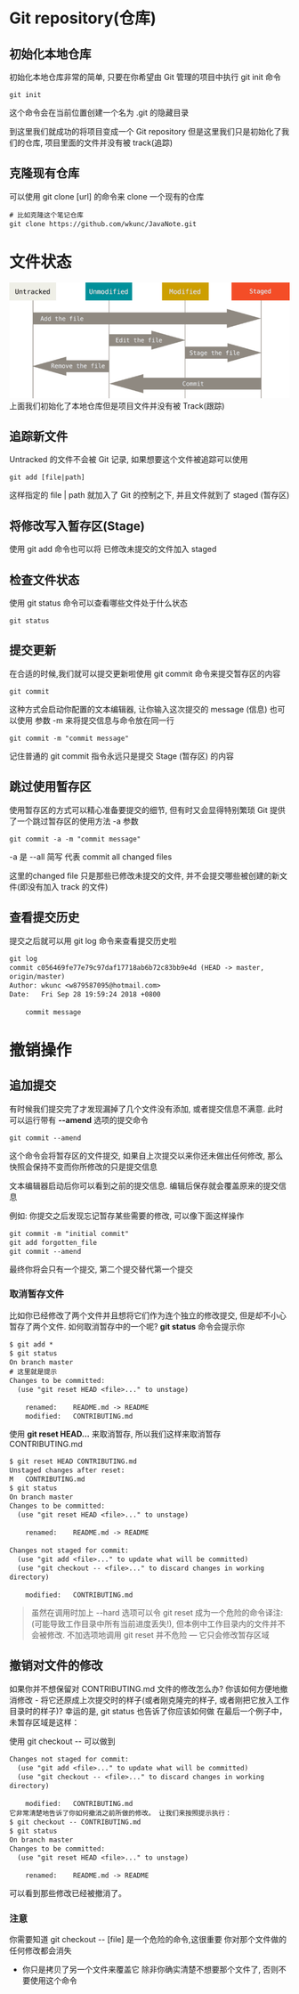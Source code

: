 # Git repository(仓库)

## 初始化本地仓库

初始化本地仓库非常的简单, 只要在你希望由 Git 管理的项目中执行 git init 命令

```
git init
```

这个命令会在当前位置创建一个名为 .git 的隐藏目录

到这里我们就成功的将项目变成一个 Git repository 但是这里我们只是初始化了我们的仓库,
项目里面的文件并没有被 track(追踪)

## 克隆现有仓库

可以使用 git clone [url] 的命令来 clone 一个现有的仓库

```
# 比如克隆这个笔记仓库
git clone https://github.com/wkunc/JavaNote.git
```

# 文件状态

![](./imgs/lifecycle.png)
上面我们初始化了本地仓库但是项目文件并没有被 Track(跟踪)

## 追踪新文件

Untracked 的文件不会被 Git 记录, 如果想要这个文件被追踪可以使用

```
git add [file|path]
```

这样指定的 file | path 就加入了 Git 的控制之下, 并且文件就到了 staged (暂存区)

## 将修改写入暂存区(Stage)

使用 git add 命令也可以将 已修改未提交的文件加入 staged

## 检查文件状态

使用 git status 命令可以查看哪些文件处于什么状态

```
git status
```

## 提交更新

在合适的时候,我们就可以提交更新啦使用 git commit 命令来提交暂存区的内容

```
git commit
```

这种方式会启动你配置的文本编辑器, 让你输入这次提交的 message (信息)
也可以使用 参数 -m 来将提交信息与命令放在同一行

```
git commit -m "commit message"
```

记住普通的 git commit 指令永远只是提交 Stage (暂存区) 的内容

## 跳过使用暂存区

使用暂存区的方式可以精心准备要提交的细节, 但有时又会显得特别繁琐
Git 提供了一个跳过暂存区的使用方法 -a 参数

```
git commit -a -m "commit message"
```

-a 是 --all 简写 代表 commit all changed files

这里的changed file 只是那些已修改未提交的文件, 并不会提交哪些被创建的新文件(即没有加入 track 的文件)

## 查看提交历史

提交之后就可以用 git log 命令来查看提交历史啦

```
git log
commit c056469fe77e79c97daf17718ab6b72c83bb9e4d (HEAD -> master, origin/master)
Author: wkunc <w879587095@hotmail.com>
Date:   Fri Sep 28 19:59:24 2018 +0800

    commit message
```

# 撤销操作

## 追加提交

有时候我们提交完了才发现漏掉了几个文件没有添加, 或者提交信息不满意.
此时可以运行带有 **--amend** 选项的提交命令

```
git commit --amend
```

这个命令会将暂存区的文件提交, 如果自上次提交以来你还未做出任何修改,
那么快照会保持不变而你所修改的只是提交信息

文本编辑器启动后你可以看到之前的提交信息. 编辑后保存就会覆盖原来的提交信息

例如: 你提交之后发现忘记暂存某些需要的修改, 可以像下面这样操作

```
git commit -m "initial commit"
git add forgotten_file
git commit --amend
```

最终你将会只有一个提交, 第二个提交替代第一个提交

### 取消暂存文件

比如你已经修改了两个文件并且想将它们作为连个独立的修改提交, 但是却不小心暂存了两个文件.
如何取消暂存中的一个呢? **git status** 命令会提示你

```
$ git add *
$ git status
On branch master
# 这里就是提示
Changes to be committed:
  (use "git reset HEAD <file>..." to unstage)

    renamed:    README.md -> README
    modified:   CONTRIBUTING.md
```

使用 **git reset HEAD<file>...** 来取消暂存, 所以我们这样来取消暂存 CONTRIBUTING.md

```
$ git reset HEAD CONTRIBUTING.md
Unstaged changes after reset:
M	CONTRIBUTING.md
$ git status
On branch master
Changes to be committed:
  (use "git reset HEAD <file>..." to unstage)

    renamed:    README.md -> README

Changes not staged for commit:
  (use "git add <file>..." to update what will be committed)
  (use "git checkout -- <file>..." to discard changes in working directory)

    modified:   CONTRIBUTING.md
```

> 虽然在调用时加上 --hard 选项可以令 git reset
> 成为一个危险的命令译注: (可能导致工作目录中所有当前进度丢失!), 但本例中工作目录内的文件并不会被修改.
> 不加选项地调用 git reset 并不危险 — 它只会修改暂存区域

## 撤销对文件的修改

如果你并不想保留对 CONTRIBUTING.md 文件的修改怎么办?
你该如何方便地撤消修改 - 将它还原成上次提交时的样子(或者刚克隆完的样子, 或者刚把它放入工作目录时的样子)?
幸运的是, git status 也告诉了你应该如何做 在最后一个例子中，未暂存区域是这样：

使用 git checkout -- <file> 可以做到

```
Changes not staged for commit:
  (use "git add <file>..." to update what will be committed)
  (use "git checkout -- <file>..." to discard changes in working directory)

    modified:   CONTRIBUTING.md
它非常清楚地告诉了你如何撤消之前所做的修改。 让我们来按照提示执行：
$ git checkout -- CONTRIBUTING.md
$ git status
On branch master
Changes to be committed:
  (use "git reset HEAD <file>..." to unstage)

    renamed:    README.md -> README
```

可以看到那些修改已经被撤消了。

### 注意

你需要知道 git checkout -- [file] 是一个危险的命令,这很重要 你对那个文件做的任何修改都会消失

- 你只是拷贝了另一个文件来覆盖它 除非你确实清楚不想要那个文件了, 否则不要使用这个命令
